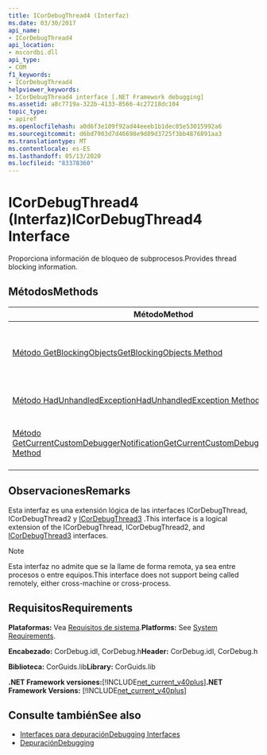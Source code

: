 ```yaml
---
title: ICorDebugThread4 (Interfaz)
ms.date: 03/30/2017
api_name:
- ICorDebugThread4
api_location:
- mscordbi.dll
api_type:
- COM
f1_keywords:
- ICorDebugThread4
helpviewer_keywords:
- ICorDebugThread4 interface [.NET Framework debugging]
ms.assetid: a8c7719a-322b-4133-8566-4c27218dc104
topic_type:
- apiref
ms.openlocfilehash: a0d6f3e109f92ad44eeeb1b1dec05e53015992a6
ms.sourcegitcommit: d6bd7903d7d46698e9d89d3725f3bb4876891aa3
ms.translationtype: MT
ms.contentlocale: es-ES
ms.lasthandoff: 05/13/2020
ms.locfileid: "83378360"
---
```

# <a name="icordebugthread4-interface"></a><span data-ttu-id="9eeb7-102">ICorDebugThread4 (Interfaz)</span><span class="sxs-lookup"><span data-stu-id="9eeb7-102">ICorDebugThread4 Interface</span></span>
<span data-ttu-id="9eeb7-103">Proporciona información de bloqueo de subprocesos.</span><span class="sxs-lookup"><span data-stu-id="9eeb7-103">Provides thread blocking information.</span></span>  
  
## <a name="methods"></a><span data-ttu-id="9eeb7-104">Métodos</span><span class="sxs-lookup"><span data-stu-id="9eeb7-104">Methods</span></span>  
  
|<span data-ttu-id="9eeb7-105">Método</span><span class="sxs-lookup"><span data-stu-id="9eeb7-105">Method</span></span>|<span data-ttu-id="9eeb7-106">Descripción</span><span class="sxs-lookup"><span data-stu-id="9eeb7-106">Description</span></span>|  
|------------|-----------------|  
|[<span data-ttu-id="9eeb7-107">Método GetBlockingObjects</span><span class="sxs-lookup"><span data-stu-id="9eeb7-107">GetBlockingObjects Method</span></span>](icordebugthread4-getblockingobjects-method.md)|<span data-ttu-id="9eeb7-108">Proporciona una enumeración ordenada de las estructuras [CorDebugBlockingObject](cordebugblockingobject-structure.md) que proporcionan información de bloqueo de subprocesos.</span><span class="sxs-lookup"><span data-stu-id="9eeb7-108">Provides an ordered enumeration of [CorDebugBlockingObject](cordebugblockingobject-structure.md) structures that provide thread blocking information.</span></span>|  
|[<span data-ttu-id="9eeb7-109">Método HadUnhandledException</span><span class="sxs-lookup"><span data-stu-id="9eeb7-109">HadUnhandledException Method</span></span>](icordebugthread4-hadunhandledexception-method.md)|<span data-ttu-id="9eeb7-110">Indica si el subproceso ha tenido alguna vez una excepción no controlada.</span><span class="sxs-lookup"><span data-stu-id="9eeb7-110">Indicates whether the thread has ever had an unhandled exception.</span></span>|  
|[<span data-ttu-id="9eeb7-111">Método GetCurrentCustomDebuggerNotification</span><span class="sxs-lookup"><span data-stu-id="9eeb7-111">GetCurrentCustomDebuggerNotification Method</span></span>](icordebugthread4-getcurrentcustomdebuggernotification-method.md)|<span data-ttu-id="9eeb7-112">Obtiene el objeto [ICorDebugManagedCallback3 (:: customnotification (](icordebugmanagedcallback3-customnotification-method.md) actual en el subproceso actual.</span><span class="sxs-lookup"><span data-stu-id="9eeb7-112">Gets the current [ICorDebugManagedCallback3::CustomNotification](icordebugmanagedcallback3-customnotification-method.md) object on the current thread.</span></span>|  
  
## <a name="remarks"></a><span data-ttu-id="9eeb7-113">Observaciones</span><span class="sxs-lookup"><span data-stu-id="9eeb7-113">Remarks</span></span>  
 <span data-ttu-id="9eeb7-114">Esta interfaz es una extensión lógica de las interfaces ICorDebugThread, ICorDebugThread2 y [ICorDebugThread3](icordebugthread3-interface.md) .</span><span class="sxs-lookup"><span data-stu-id="9eeb7-114">This interface is a logical extension of the ICorDebugThread, ICorDebugThread2, and [ICorDebugThread3](icordebugthread3-interface.md) interfaces.</span></span>  
  
> [!NOTE]
> <span data-ttu-id="9eeb7-115">Esta interfaz no admite que se la llame de forma remota, ya sea entre procesos o entre equipos.</span><span class="sxs-lookup"><span data-stu-id="9eeb7-115">This interface does not support being called remotely, either cross-machine or cross-process.</span></span>  
  
## <a name="requirements"></a><span data-ttu-id="9eeb7-116">Requisitos</span><span class="sxs-lookup"><span data-stu-id="9eeb7-116">Requirements</span></span>  
 <span data-ttu-id="9eeb7-117">**Plataformas:** Vea [Requisitos de sistema](../../get-started/system-requirements.md).</span><span class="sxs-lookup"><span data-stu-id="9eeb7-117">**Platforms:** See [System Requirements](../../get-started/system-requirements.md).</span></span>  
  
 <span data-ttu-id="9eeb7-118">**Encabezado:** CorDebug.idl, CorDebug.h</span><span class="sxs-lookup"><span data-stu-id="9eeb7-118">**Header:** CorDebug.idl, CorDebug.h</span></span>  
  
 <span data-ttu-id="9eeb7-119">**Biblioteca:** CorGuids.lib</span><span class="sxs-lookup"><span data-stu-id="9eeb7-119">**Library:** CorGuids.lib</span></span>  
  
 <span data-ttu-id="9eeb7-120">**.NET Framework versiones:**[!INCLUDE[net_current_v40plus](../../../../includes/net-current-v40plus-md.md)]</span><span class="sxs-lookup"><span data-stu-id="9eeb7-120">**.NET Framework Versions:** [!INCLUDE[net_current_v40plus](../../../../includes/net-current-v40plus-md.md)]</span></span>  
  
## <a name="see-also"></a><span data-ttu-id="9eeb7-121">Consulte también</span><span class="sxs-lookup"><span data-stu-id="9eeb7-121">See also</span></span>

- [<span data-ttu-id="9eeb7-122">Interfaces para depuración</span><span class="sxs-lookup"><span data-stu-id="9eeb7-122">Debugging Interfaces</span></span>](debugging-interfaces.md)
- [<span data-ttu-id="9eeb7-123">Depuración</span><span class="sxs-lookup"><span data-stu-id="9eeb7-123">Debugging</span></span>](index.md)
